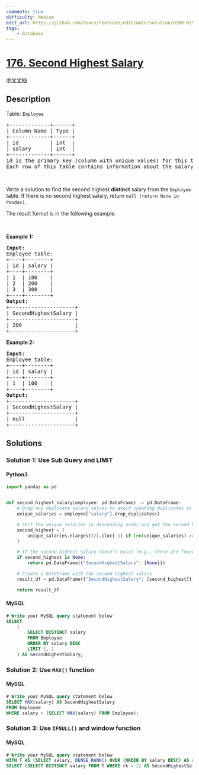 ```yaml
---
comments: true
difficulty: Medium
edit_url: https://github.com/doocs/leetcode/edit/main/solution/0100-0199/0176.Second%20Highest%20Salary/README_EN.md
tags:
    - Database
---
```


<!-- problem:start -->

# [176. Second Highest Salary](https://leetcode.com/problems/second-highest-salary)

[中文文档](/solution/0100-0199/0176.Second%20Highest%20Salary/README.md)

## Description

<!-- description:start -->

<p>Table: <code>Employee</code></p>

<pre>
+-------------+------+
| Column Name | Type |
+-------------+------+
| id          | int  |
| salary      | int  |
+-------------+------+
id is the primary key (column with unique values) for this table.
Each row of this table contains information about the salary of an employee.
</pre>

<p>&nbsp;</p>

<p>Write a solution to find&nbsp;the second highest <strong>distinct</strong> salary from the <code>Employee</code> table. If there is no second highest salary,&nbsp;return&nbsp;<code>null (return&nbsp;None in Pandas)</code>.</p>

<p>The result format is in the following example.</p>

<p>&nbsp;</p>
<p><strong class="example">Example 1:</strong></p>

<pre>
<strong>Input:</strong> 
Employee table:
+----+--------+
| id | salary |
+----+--------+
| 1  | 100    |
| 2  | 200    |
| 3  | 300    |
+----+--------+
<strong>Output:</strong> 
+---------------------+
| SecondHighestSalary |
+---------------------+
| 200                 |
+---------------------+
</pre>

<p><strong class="example">Example 2:</strong></p>

<pre>
<strong>Input:</strong> 
Employee table:
+----+--------+
| id | salary |
+----+--------+
| 1  | 100    |
+----+--------+
<strong>Output:</strong> 
+---------------------+
| SecondHighestSalary |
+---------------------+
| null                |
+---------------------+
</pre>

<!-- description:end -->

## Solutions

<!-- solution:start -->

### Solution 1: Use Sub Query and LIMIT

<!-- tabs:start -->

#### Python3

```python
import pandas as pd


def second_highest_salary(employee: pd.DataFrame) -> pd.DataFrame:
    # Drop any duplicate salary values to avoid counting duplicates as separate salary ranks
    unique_salaries = employee["salary"].drop_duplicates()

    # Sort the unique salaries in descending order and get the second highest salary
    second_highest = (
        unique_salaries.nlargest(2).iloc[-1] if len(unique_salaries) >= 2 else None
    )

    # If the second highest salary doesn't exist (e.g., there are fewer than two unique salaries), return None
    if second_highest is None:
        return pd.DataFrame({"SecondHighestSalary": [None]})

    # Create a DataFrame with the second highest salary
    result_df = pd.DataFrame({"SecondHighestSalary": [second_highest]})

    return result_df
```

#### MySQL

```sql
# Write your MySQL query statement below
SELECT
    (
        SELECT DISTINCT salary
        FROM Employee
        ORDER BY salary DESC
        LIMIT 1, 1
    ) AS SecondHighestSalary;
```

<!-- tabs:end -->

<!-- solution:end -->

<!-- solution:start -->

### Solution 2: Use `MAX()` function

<!-- tabs:start -->

#### MySQL

```sql
# Write your MySQL query statement below
SELECT MAX(salary) AS SecondHighestSalary
FROM Employee
WHERE salary < (SELECT MAX(salary) FROM Employee);
```

<!-- tabs:end -->

<!-- solution:end -->

<!-- solution:start -->

### Solution 3: Use `IFNULL()` and window function

<!-- tabs:start -->

#### MySQL

```sql
# Write your MySQL query statement below
WITH T AS (SELECT salary, DENSE_RANK() OVER (ORDER BY salary DESC) AS rk FROM Employee)
SELECT (SELECT DISTINCT salary FROM T WHERE rk = 2) AS SecondHighestSalary;
```

<!-- tabs:end -->

<!-- solution:end -->

<!-- problem:end -->
